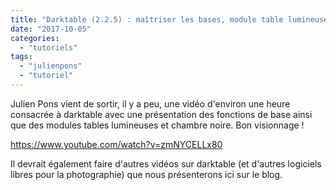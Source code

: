 ```yaml
---
title: "Darktable (2.2.5) : maîtriser les bases, module table lumineuse et chambre noire"
date: "2017-10-05"
categories: 
  - "tutoriels"
tags: 
  - "julienpons"
  - "tutoriel"
---
```


Julien Pons vient de sortir, il y a peu, une vidéo d'environ une heure consacrée à darktable avec une présentation des fonctions de base ainsi que des modules tables lumineuses et chambre noire. Bon visionnage !

https://www.youtube.com/watch?v=zmNYCELLx80

Il devrait également faire d'autres vidéos sur darktable (et d'autres logiciels libres pour la photographie) que nous présenterons ici sur le blog.
